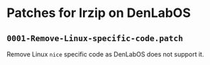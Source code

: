 # Patches for lrzip on DenLabOS

## `0001-Remove-Linux-specific-code.patch`

Remove Linux `nice` specific code as DenLabOS does not support it.


